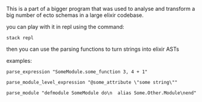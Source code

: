 This is a part of a bigger program that was used to analyse and transform
a big number of ecto schemas in a large elixir codebase.

you can play with it in repl using the command: 
    
    stack repl

then you can use the parsing functions to turn strings into elixir ASTs

examples:

    parse_expression "SomeModule.some_function 3, 4 + 1"
    
    parse_module_level_expression "@some_attribute \"some string\""
    
    parse_module "defmodule SomeModule do\n  alias Some.Other.Module\nend"

